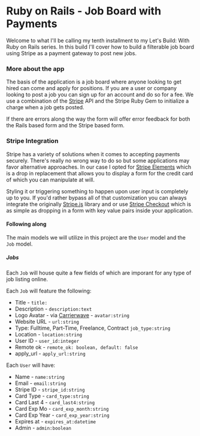 
# Ruby on Rails - Job Board with Payments

Welcome to what I'll be calling my tenth installment to my Let's Build: With Ruby on Rails series. In this build I'll cover how to build a filterable job board using Stripe as a payment gateway to post new jobs.

### More about the app

The basis of the application is a job board where anyone looking to get hired can come and apply for positions. If you are a user or company looking to post a job you can sign up for an account and do so for a fee. We use a combination of the [Stripe](https://stripe.com) API and the Stripe Ruby Gem to initialize a charge when a job gets posted.

If there are errors along the way the form will offer error feedback for both the Rails based form and the Stripe based form.

### Stripe Integration

Stripe has a variety of solutions when it comes to accepting payments securely. There's really no wrong way to do so but some applications may favor alternative approaches. In our case I opted for [Stripe Elements](https://stripe.com/elements) which is a drop in replacement that allows you to display a form for the credit card of which you can manipulate at will.

Styling it or triggering something to happen upon user input is completely up to you. If you'd rather bypass all of that customization you can always integrate the originally [Stripe.js](https://stripe.com/docs/stripe-js) library and or use [Stripe Checkout](https://stripe.com/docs/checkout) which is as simple as dropping in a form with key value pairs inside your application.


#### Following along
The main models we will utilize in this project are the `User` model and the `Job` model.

##### Jobs

Each `Job` will house quite a few fields of which are imporant for any type of job listing online.

Each `Job` will feature the following:

- Title -  `title:`
- Description - `description:text`
- Logo Avatar - via [Carrierwave](https://github.com/carrierwaveuploader/carrierwave) - `avatar:string`
- Website URL - `url:string`
- Type: Fulltime, Part-Time, Freelance, Contract `job_type:string`
- Location - `location:string`
- User ID - `user_id:integer`
- Remote ok - `remote_ok: boolean, default: false`
- apply_url - `apply_url:string`

Each `User` will have:

  - Name - `name:string`
  - Email - `email:string`
  - Stripe ID - `stripe_id:string`
  - Card Type - `card_type:string`
  - Card Last 4 - `card_last4:string`
  - Card Exp Mo - `card_exp_month:string`
  - Card Exp Year - `card_exp_year:string`
  - Expires at - `expires_at:datetime`
  - Admin - `admin:boolean`



